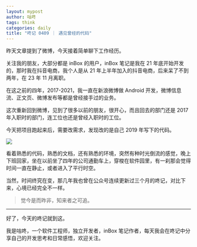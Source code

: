 ```yaml
---
layout: mypost
author: 咕咚
tags: think
categories: daily
title: "咚记 0409 ｜ 遇见曾经的代码"
---
```


昨天文章提到了微博，今天接着简单聊下工作经历。

关注我的朋友，大部分都是 inBox 的用户，inBox 笔记是我在 21 年底开始开发的，那时我在抖音电商，我个人是从 21 年上半年加入的抖音电商，后来呆了不到两年，在 23 年 11 月离职。

在这之前的四年，2017-2021，我一直在新浪微博做 Android 开发，微博信息流、正文页、微博发布等都是曾经接手过的业务。

这次重新回到微博，见到了很多以前的朋友，很开心，而且回去的部门还是 2017 年入职时的部门，连工位也还是曾经入职时的工位。

今天把项目跑起来后，需要改需求，发现改的是自己 2019 年写下的代码。

![](https://files.mdnice.com/user/1319/41258fe6-7dfb-4b0c-b50e-f9f73c6d6630.png)


看着熟悉的代码，熟悉的文档，还有熟悉的环境，突然有种时光倒流的感觉，晚上下班回家，坐在以前坐了四年的公司通勤车上，穿梭在软件园里，有一刹那会觉得时间一直在静止，或者进入了平行时空。

当然，时间终究在变，那几年我也曾在公众号连续更新过三个月的咚记，对比下来，心境已经完全不一样。

> 觉今是而昨非，知来者之可追。

--- 

好了，今天的咚记就到这。

我是咕咚，一个软件工程师，独立开发者，inBox 笔记作者，每天我会在咚记中分享自己的开发思考和日常感悟，欢迎关注。
